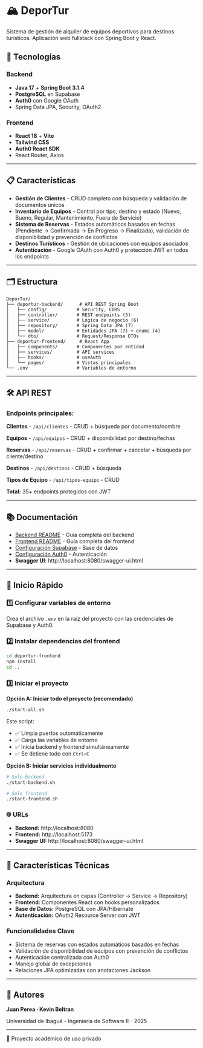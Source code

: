 # 🏔️ DeporTur

Sistema de gestión de alquiler de equipos deportivos para destinos turísticos. Aplicación web fullstack con Spring Boot y React.

## 🚀 Tecnologías

### Backend
- **Java 17** + **Spring Boot 3.1.4**
- **PostgreSQL** en Supabase
- **Auth0** con Google OAuth
- Spring Data JPA, Security, OAuth2

### Frontend
- **React 18** + **Vite**
- **Tailwind CSS**
- **Auth0 React SDK**
- React Router, Axios

---

## 📋 Características

- **Gestión de Clientes** - CRUD completo con búsqueda y validación de documentos únicos
- **Inventario de Equipos** - Control por tipo, destino y estado (Nuevo, Bueno, Regular, Mantenimiento, Fuera de Servicio)
- **Sistema de Reservas** - Estados automáticos basados en fechas (Pendiente → Confirmada → En Progreso → Finalizada), validación de disponibilidad y prevención de conflictos
- **Destinos Turísticos** - Gestión de ubicaciones con equipos asociados
- **Autenticación** - Google OAuth con Auth0 y protección JWT en todos los endpoints

---

## 🗂️ Estructura

```
DeporTur/
├── deportur-backend/      # API REST Spring Boot
│   ├── config/           # Security, CORS
│   ├── controller/       # REST endpoints (5)
│   ├── service/          # Lógica de negocio (6)
│   ├── repository/       # Spring Data JPA (7)
│   ├── model/            # Entidades JPA (7) + enums (4)
│   └── dto/              # Request/Response DTOs
├── deportur-frontend/     # React App
│   ├── components/       # Componentes por entidad
│   ├── services/         # API services
│   ├── hooks/            # useAuth
│   └── pages/            # Vistas principales
└── .env                  # Variables de entorno
```

---

## 🛠️ API REST

### Endpoints principales:

**Clientes** - `/api/clientes` - CRUD + búsqueda por documento/nombre

**Equipos** - `/api/equipos` - CRUD + disponibilidad por destino/fechas

**Reservas** - `/api/reservas` - CRUD + confirmar + cancelar + búsqueda por cliente/destino

**Destinos** - `/api/destinos` - CRUD + búsqueda

**Tipos de Equipo** - `/api/tipos-equipo` - CRUD

**Total:** 35+ endpoints protegidos con JWT

---

## 📚 Documentación

- [Backend README](deportur-backend/README.md) - Guía completa del backend
- [Frontend README](deportur-frontend/README.md) - Guía completa del frontend
- [Configuración Supabase](deportur-backend/CONFIGURACION-SUPABASE.md) - Base de datos
- [Configuración Auth0](deportur-backend/CONFIGURACION-AUTH0.md) - Autenticación
- **Swagger UI**: http://localhost:8080/swagger-ui.html

---

## 🏃 Inicio Rápido

### 1️⃣ Configurar variables de entorno
Crea el archivo `.env` en la raíz del proyecto con las credenciales de Supabase y Auth0.

### 2️⃣ Instalar dependencias del frontend
```bash
cd deportur-frontend
npm install
cd ..
```

### 3️⃣ Iniciar el proyecto

**Opción A: Iniciar todo el proyecto (recomendado)**
```bash
./start-all.sh
```
Este script:
- ✅ Limpia puertos automáticamente
- ✅ Carga las variables de entorno
- ✅ Inicia backend y frontend simultáneamente
- ✅ Se detiene todo con `Ctrl+C`

**Opción B: Iniciar servicios individualmente**
```bash
# Solo backend
./start-backend.sh

# Solo frontend
./start-frontend.sh
```

### 🌐 URLs
- **Backend:** http://localhost:8080
- **Frontend:** http://localhost:5173
- **Swagger UI:** http://localhost:8080/swagger-ui.html

---

## 🎯 Características Técnicas

### Arquitectura
- **Backend:** Arquitectura en capas (Controller → Service → Repository)
- **Frontend:** Componentes React con hooks personalizados
- **Base de Datos:** PostgreSQL con JPA/Hibernate
- **Autenticación:** OAuth2 Resource Server con JWT

### Funcionalidades Clave
- Sistema de reservas con estados automáticos basados en fechas
- Validación de disponibilidad de equipos con prevención de conflictos
- Autenticación centralizada con Auth0
- Manejo global de excepciones
- Relaciones JPA optimizadas con anotaciones Jackson

---

## 👥 Autores

**Juan Perea · Kevin Beltran**

Universidad de Ibagué - Ingeniería de Software II - 2025

---

📄 Proyecto académico de uso privado
